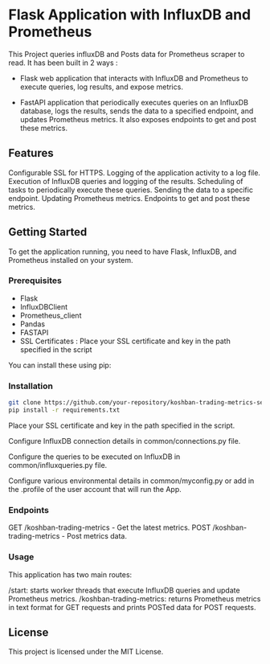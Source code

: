 # Flask Application with InfluxDB and Prometheus

This Project queries influxDB and Posts data for Prometheus scraper to read. It has been built in 2 ways :

- Flask web application that interacts with InfluxDB and Prometheus to execute queries, log results, and expose metrics.

- FastAPI application that periodically executes queries on an InfluxDB database, logs the results, sends the data to a specified endpoint, and updates Prometheus metrics. It also exposes endpoints to get and post these metrics.

## Features

Configurable SSL for HTTPS.
Logging of the application activity to a log file.
Execution of InfluxDB queries and logging of the results.
Scheduling of tasks to periodically execute these queries.
Sending the data to a specific endpoint.
Updating Prometheus metrics.
Endpoints to get and post these metrics.

## Getting Started

To get the application running, you need to have Flask, InfluxDB, and Prometheus installed on your system.

### Prerequisites

- Flask
- InfluxDBClient
- Prometheus_client
- Pandas
- FASTAPI
- SSL Certificates : Place your SSL certificate and key in the path specified in the script

You can install these using pip:

### Installation

```bash
git clone https://github.com/your-repository/koshban-trading-metrics-service.git
pip install -r requirements.txt
``````

Place your SSL certificate and key in the path specified in the script.

Configure InfluxDB connection details in common/connections.py file.

Configure the queries to be executed on InfluxDB in common/influxqueries.py file.

Configure various environmental details in common/myconfig.py or add in the .profile of the user account that will run the App.

### Endpoints

GET /koshban-trading-metrics - Get the latest metrics.
POST /koshban-trading-metrics - Post metrics data.

### Usage

This application has two main routes:

/start: starts worker threads that execute InfluxDB queries and update Prometheus metrics.
/koshban-trading-metrics: returns Prometheus metrics in text format for GET requests and prints POSTed data for POST requests.

## License

This project is licensed under the MIT License.
